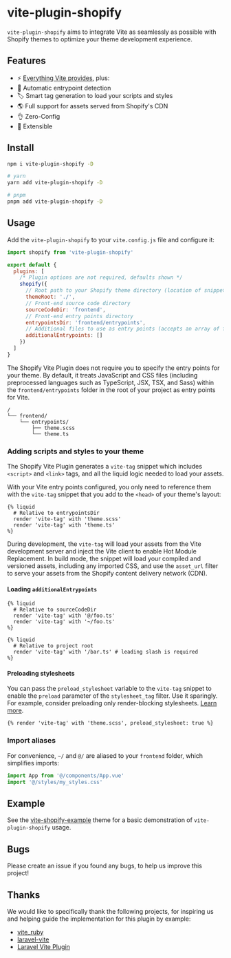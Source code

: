 # vite-plugin-shopify

`vite-plugin-shopify` aims to integrate Vite as seamlessly as possible with Shopify themes to optimize your theme development experience.

## Features

- ⚡️ [Everything Vite provides](https://vitejs.dev/guide/features.html), plus:
- 🤖 Automatic entrypoint detection
- 🏷 Smart tag generation to load your scripts and styles
- 🌎 Full support for assets served from Shopify's CDN
- 👌 Zero-Config
- 🔩 Extensible

## Install

```bash
npm i vite-plugin-shopify -D

# yarn
yarn add vite-plugin-shopify -D

# pnpm
pnpm add vite-plugin-shopify -D
```

## Usage

Add the `vite-plugin-shopify` to your `vite.config.js` file and configure it:

```js
import shopify from 'vite-plugin-shopify'

export default {
  plugins: [
    /* Plugin options are not required, defaults shown */
    shopify({
      // Root path to your Shopify theme directory (location of snippets, sections, templates, etc.)
      themeRoot: './',
      // Front-end source code directory
      sourceCodeDir: 'frontend',
      // Front-end entry points directory
      entrypointsDir: 'frontend/entrypoints',
      // Additional files to use as entry points (accepts an array of file paths or glob patterns)
      additionalEntrypoints: []
    })
  ]
}
```

The Shopify Vite Plugin does not require you to specify the entry points for your theme. By default, it treats JavaScript and CSS files (including preprocessed
languages such as TypeScript, JSX, TSX, and Sass) within the `frontend/entrypoints` folder in the root of your project as entry points for Vite.

```
/
└── frontend/
    └── entrypoints/
        ├── theme.scss
        └── theme.ts
```

### Adding scripts and styles to your theme

The Shopify Vite Plugin generates a `vite-tag` snippet which includes `<script>` and `<link>` tags, and all the liquid logic needed
to load your assets.

With your Vite entry points configured, you only need to reference them with the `vite-tag` snippet that you add to the `<head>` of your theme's layout:

```liquid
{% liquid
  # Relative to entrypointsDir
  render 'vite-tag' with 'theme.scss'
  render 'vite-tag' with 'theme.ts'
%}
```

During development, the `vite-tag` will load your assets from the Vite development server and inject the Vite client to enable Hot Module Replacement.
In build mode, the snippet will load your compiled and versioned assets, including any imported CSS, and use the `asset_url` filter to serve your assets
from the Shopify content delivery network (CDN).

#### Loading `additionalEntrypoints`

```liquid
{% liquid
  # Relative to sourceCodeDir
  render 'vite-tag' with '@/foo.ts'
  render 'vite-tag' with '~/foo.ts'
%}
```

```liquid
{% liquid
  # Relative to project root
  render 'vite-tag' with '/bar.ts' # leading slash is required
%}
```

#### Preloading stylesheets

You can pass the `preload_stylesheet` variable to the `vite-tag` snippet to enable the `preload` parameter of the `stylesheet_tag` filter. Use it sparingly. For example, consider preloading only render-blocking stylesheets.
[Learn more](https://shopify.dev/themes/best-practices/performance#use-resource-hints-to-preload-key-resources).

```liquid
{% render 'vite-tag' with 'theme.scss', preload_stylesheet: true %}
```

### Import aliases

For convenience, `~/` and `@/` are aliased to your `frontend` folder, which simplifies imports:

```js
import App from '@/components/App.vue'
import '@/styles/my_styles.css'
```

## Example

See the [vite-shopify-example](https://github.com/barrel/barrel-shopify/tree/main/themes/vite-shopify-example) theme for a basic demonstration of `vite-plugin-shopify` usage.

## Bugs

Please create an issue if you found any bugs, to help us improve this project!

## Thanks

We would like to specifically thank the following projects, for inspiring us and helping guide the implementation for this plugin by example:

- [vite_ruby](https://github.com/ElMassimo/vite_ruby)
- [laravel-vite](https://github.com/innocenzi/laravel-vite)
- [Laravel Vite Plugin](https://github.com/laravel/vite-plugin)
